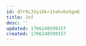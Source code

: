 ```yaml
---
id: d7r9i33yibkr1tekvbo5go6
title: Jsf
desc: ''
updated: 1706248599157
created: 1706248599157
---
```

